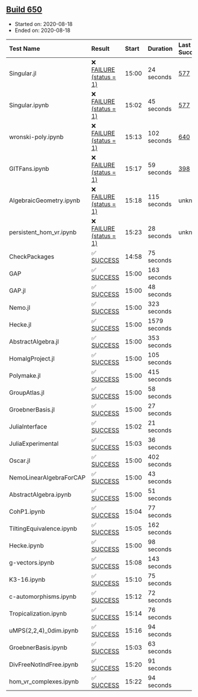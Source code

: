 ## [Build 650](https://oscarci.mathematik.uni-kl.de/job/oscar-stable/650/)

* Started on: 2020-08-18
* Ended on: 2020-08-18

| Test Name    | Result | Start | Duration | Last Success | First Failure |
|:-------------|:-------|:------|:---------|:-------------|:--------------|
| Singular.jl | ❌ [FAILURE (status = 1)](https://oscarci.mathematik.uni-kl.de/job/oscar-stable/650/artifact/logs/build-650/Singular.jl.log) | 15:00 | 24 seconds | [577](https://oscarci.mathematik.uni-kl.de/job/oscar-stable/577/) | [578](https://oscarci.mathematik.uni-kl.de/job/oscar-stable/578/) |
| Singular.ipynb | ❌ [FAILURE (status = 1)](https://oscarci.mathematik.uni-kl.de/job/oscar-stable/650/artifact/logs/build-650/Singular.ipynb.log) | 15:02 | 45 seconds | [577](https://oscarci.mathematik.uni-kl.de/job/oscar-stable/577/) | [578](https://oscarci.mathematik.uni-kl.de/job/oscar-stable/578/) |
| wronski-poly.ipynb | ❌ [FAILURE (status = 1)](https://oscarci.mathematik.uni-kl.de/job/oscar-stable/650/artifact/logs/build-650/wronski-poly.ipynb.log) | 15:13 | 102 seconds | [640](https://oscarci.mathematik.uni-kl.de/job/oscar-stable/640/) | [641](https://oscarci.mathematik.uni-kl.de/job/oscar-stable/641/) |
| GITFans.ipynb | ❌ [FAILURE (status = 1)](https://oscarci.mathematik.uni-kl.de/job/oscar-stable/650/artifact/logs/build-650/GITFans.ipynb.log) | 15:17 | 59 seconds | [398](https://oscarci.mathematik.uni-kl.de/job/oscar-stable/398/) | [399](https://oscarci.mathematik.uni-kl.de/job/oscar-stable/399/) |
| AlgebraicGeometry.ipynb | ❌ [FAILURE (status = 1)](https://oscarci.mathematik.uni-kl.de/job/oscar-stable/650/artifact/logs/build-650/AlgebraicGeometry.ipynb.log) | 15:18 | 115 seconds | unknown | unknown |
| persistent_hom_vr.ipynb | ❌ [FAILURE (status = 1)](https://oscarci.mathematik.uni-kl.de/job/oscar-stable/650/artifact/logs/build-650/persistent_hom_vr.ipynb.log) | 15:23 | 28 seconds | unknown | unknown |
| CheckPackages | ✅ [SUCCESS](https://oscarci.mathematik.uni-kl.de/job/oscar-stable/650/artifact/logs/build-650/CheckPackages.log) | 14:58 | 75 seconds |  |  |
| GAP | ✅ [SUCCESS](https://oscarci.mathematik.uni-kl.de/job/oscar-stable/650/artifact/logs/build-650/GAP.log) | 15:00 | 163 seconds |  |  |
| GAP.jl | ✅ [SUCCESS](https://oscarci.mathematik.uni-kl.de/job/oscar-stable/650/artifact/logs/build-650/GAP.jl.log) | 15:00 | 48 seconds |  |  |
| Nemo.jl | ✅ [SUCCESS](https://oscarci.mathematik.uni-kl.de/job/oscar-stable/650/artifact/logs/build-650/Nemo.jl.log) | 15:00 | 323 seconds |  |  |
| Hecke.jl | ✅ [SUCCESS](https://oscarci.mathematik.uni-kl.de/job/oscar-stable/650/artifact/logs/build-650/Hecke.jl.log) | 15:00 | 1579 seconds |  |  |
| AbstractAlgebra.jl | ✅ [SUCCESS](https://oscarci.mathematik.uni-kl.de/job/oscar-stable/650/artifact/logs/build-650/AbstractAlgebra.jl.log) | 15:00 | 353 seconds |  |  |
| HomalgProject.jl | ✅ [SUCCESS](https://oscarci.mathematik.uni-kl.de/job/oscar-stable/650/artifact/logs/build-650/HomalgProject.jl.log) | 15:00 | 105 seconds |  |  |
| Polymake.jl | ✅ [SUCCESS](https://oscarci.mathematik.uni-kl.de/job/oscar-stable/650/artifact/logs/build-650/Polymake.jl.log) | 15:00 | 415 seconds |  |  |
| GroupAtlas.jl | ✅ [SUCCESS](https://oscarci.mathematik.uni-kl.de/job/oscar-stable/650/artifact/logs/build-650/GroupAtlas.jl.log) | 15:00 | 58 seconds |  |  |
| GroebnerBasis.jl | ✅ [SUCCESS](https://oscarci.mathematik.uni-kl.de/job/oscar-stable/650/artifact/logs/build-650/GroebnerBasis.jl.log) | 15:00 | 27 seconds |  |  |
| JuliaInterface | ✅ [SUCCESS](https://oscarci.mathematik.uni-kl.de/job/oscar-stable/650/artifact/logs/build-650/JuliaInterface.log) | 15:02 | 21 seconds |  |  |
| JuliaExperimental | ✅ [SUCCESS](https://oscarci.mathematik.uni-kl.de/job/oscar-stable/650/artifact/logs/build-650/JuliaExperimental.log) | 15:03 | 36 seconds |  |  |
| Oscar.jl | ✅ [SUCCESS](https://oscarci.mathematik.uni-kl.de/job/oscar-stable/650/artifact/logs/build-650/Oscar.jl.log) | 15:00 | 402 seconds |  |  |
| NemoLinearAlgebraForCAP | ✅ [SUCCESS](https://oscarci.mathematik.uni-kl.de/job/oscar-stable/650/artifact/logs/build-650/NemoLinearAlgebraForCAP.log) | 15:00 | 43 seconds |  |  |
| AbstractAlgebra.ipynb | ✅ [SUCCESS](https://oscarci.mathematik.uni-kl.de/job/oscar-stable/650/artifact/logs/build-650/AbstractAlgebra.ipynb.log) | 15:00 | 51 seconds |  |  |
| CohP1.ipynb | ✅ [SUCCESS](https://oscarci.mathematik.uni-kl.de/job/oscar-stable/650/artifact/logs/build-650/CohP1.ipynb.log) | 15:04 | 77 seconds |  |  |
| TiltingEquivalence.ipynb | ✅ [SUCCESS](https://oscarci.mathematik.uni-kl.de/job/oscar-stable/650/artifact/logs/build-650/TiltingEquivalence.ipynb.log) | 15:05 | 162 seconds |  |  |
| Hecke.ipynb | ✅ [SUCCESS](https://oscarci.mathematik.uni-kl.de/job/oscar-stable/650/artifact/logs/build-650/Hecke.ipynb.log) | 15:00 | 98 seconds |  |  |
| g-vectors.ipynb | ✅ [SUCCESS](https://oscarci.mathematik.uni-kl.de/job/oscar-stable/650/artifact/logs/build-650/g-vectors.ipynb.log) | 15:08 | 143 seconds |  |  |
| K3-16.ipynb | ✅ [SUCCESS](https://oscarci.mathematik.uni-kl.de/job/oscar-stable/650/artifact/logs/build-650/K3-16.ipynb.log) | 15:10 | 75 seconds |  |  |
| c-automorphisms.ipynb | ✅ [SUCCESS](https://oscarci.mathematik.uni-kl.de/job/oscar-stable/650/artifact/logs/build-650/c-automorphisms.ipynb.log) | 15:12 | 72 seconds |  |  |
| Tropicalization.ipynb | ✅ [SUCCESS](https://oscarci.mathematik.uni-kl.de/job/oscar-stable/650/artifact/logs/build-650/Tropicalization.ipynb.log) | 15:14 | 76 seconds |  |  |
| uMPS(2,2,4)_0dim.ipynb | ✅ [SUCCESS](https://oscarci.mathematik.uni-kl.de/job/oscar-stable/650/artifact/logs/build-650/uMPS-2-2-4-_0dim.ipynb.log) | 15:16 | 94 seconds |  |  |
| GroebnerBasis.ipynb | ✅ [SUCCESS](https://oscarci.mathematik.uni-kl.de/job/oscar-stable/650/artifact/logs/build-650/GroebnerBasis.ipynb.log) | 15:03 | 63 seconds |  |  |
| DivFreeNotIndFree.ipynb | ✅ [SUCCESS](https://oscarci.mathematik.uni-kl.de/job/oscar-stable/650/artifact/logs/build-650/DivFreeNotIndFree.ipynb.log) | 15:20 | 91 seconds |  |  |
| hom_vr_complexes.ipynb | ✅ [SUCCESS](https://oscarci.mathematik.uni-kl.de/job/oscar-stable/650/artifact/logs/build-650/hom_vr_complexes.ipynb.log) | 15:22 | 94 seconds |  |  |
